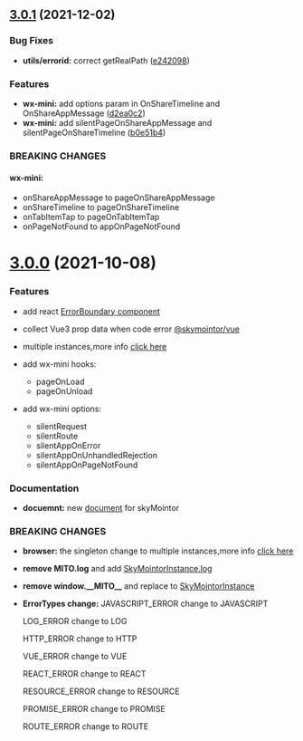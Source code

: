 ## [3.0.1](https://github.com/skyMointor/skyMointor/compare/v3.0.0...v3.0.1) (2021-12-02)


### Bug Fixes

* **utils/errorid:** correct getRealPath ([e242098](https://github.com/skyMointor/skyMointor/commit/e2420989f611883558e9c700a55dcb3d578f40f1))


### Features

* **wx-mini:** add options param in OnShareTimeline and OnShareAppMessage ([d2ea0c2](https://github.com/skyMointor/skyMointor/commit/d2ea0c2e1c07b5ccc83ab4c4d0251718287a3ef9))
* **wx-mini:** add silentPageOnShareAppMessage and silentPageOnShareTimeline ([b0e51b4](https://github.com/skyMointor/skyMointor/commit/b0e51b47665d820f18a4368708bf850d7a411bec))


### BREAKING CHANGES

#### **wx-mini:**

* onShareAppMessage to pageOnShareAppMessage
* onShareTimeline to pageOnShareTimeline
* onTabItemTap to pageOnTabItemTap
* onPageNotFound to appOnPageNotFound



# [3.0.0](https://github.com/skyMointor/skyMointor/compare/2.1.19...3.0.0) (2021-10-08)


### Features
* add react [ErrorBoundary component](https://skyMointor.github.io/skyMointor-doc/#/sdk/guide/react#add-errorboundary)

* collect Vue3 prop data when code error [@skymointor/vue](https://skyMointor.github.io/skyMointor-doc/#/sdk/guide/vue#vue3x)

* multiple instances,more info  [click here](https://skyMointor.github.io/skyMointor-doc/#/sdk/guide/basic-configuration#multiple-instances)

* add wx-mini hooks:

  * pageOnLoad
  * pageOnUnload

* add wx-mini options:

  * silentRequest
  * silentRoute
  * silentAppOnError
  * silentAppOnUnhandledRejection
  * silentAppOnPageNotFound




### Documentation

* **docuemnt:** new [document](https://skyMointor.github.io/skyMointor-doc/#/) for skyMointor

### BREAKING CHANGES

* **browser:** the singleton change to multiple instances,more info [click here](https://skyMointor.github.io/skyMointor-doc/#/sdk/guide/basic-configuration#multiple-instances)

* **remove MITO.log** and add [SkyMointorInstance.log](https://skyMointor.github.io/skyMointor-doc/#/sdk/guide/basic-configuration#manual-reporting)

* **remove window.\_\_MITO\_\_** and replace to [SkyMointorInstance](https://skyMointor.github.io/skyMointor-doc/#/sdk/guide/basic-configuration#multiple-instances)

* **ErrorTypes change:**
  JAVASCRIPT_ERROR change to JAVASCRIPT

  LOG_ERROR change to LOG

  HTTP_ERROR change to HTTP

  VUE_ERROR change to VUE

  REACT_ERROR change to REACT

  RESOURCE_ERROR change to RESOURCE

  PROMISE_ERROR change to PROMISE

  ROUTE_ERROR change to ROUTE



